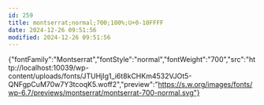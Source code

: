 ```yaml
---
id: 259
title: montserrat;normal;700;100%;U+0-10FFFF
date: 2024-12-26 09:51:56
modified: 2024-12-26 09:51:56
---
```



{"fontFamily":"Montserrat","fontStyle":"normal","fontWeight":"700","src":"http://localhost:10039/wp-content/uploads/fonts/JTUHjIg1_i6t8kCHKm4532VJOt5-QNFgpCuM70w7Y3tcoqK5.woff2","preview":"https://s.w.org/images/fonts/wp-6.7/previews/montserrat/montserrat-700-normal.svg"}